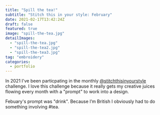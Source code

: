 ```yaml
---
title: "Spill the tea!"
subtitle: "Stitch this in your style: February"
date: 2021-02-17T13:42:24Z
draft: false
featured: true
image: "spill-the-tea.jpg"
detailImages:
  - "spill-the-tea.jpg"
  - "spill-the-tea2.jpg"  
  - "spill-the-tea3.jpg"
tag: "embroidery"
categories:
  - portfolio
---
```


In 2021 I've been particpating in the monthly [@stitchthisinyourstyle](https://www.instagram.com/stitchthisinyourstyle/) challenge. I love this challenge because it really gets my creative juices flowing every month with a "prompt" to work into a design. 

Febuary's prompt was "drink". Because I’m British I obviously had to do something involving #tea.